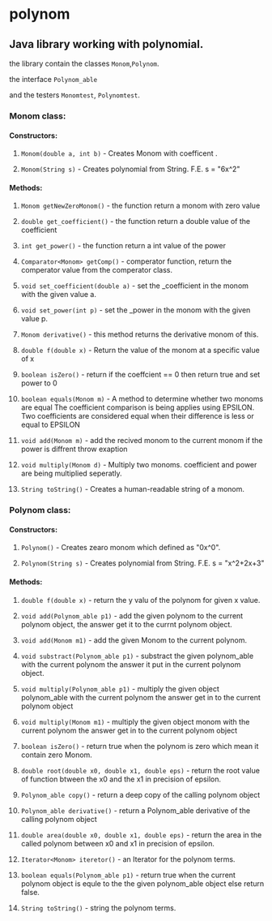 # polynom
## Java library working with polynomial.

  the library contain the classes `Monom`,`Polynom`.

  the interface `Polynom_able`

  and the testers `Monomtest`, `Polynomtest`.

### Monom class:

#### Constructors:

1) `Monom(double a, int b)` - Creates Monom with coefficent .

2) `Monom(String s)` - Creates polynomial from String. F.E. s = "6x^2"

#### Methods:

1) `Monom getNewZeroMonom()` - the function return a monom with zero value
2) `double get_coefficient()` - the function return a double value of the coefficient
3) `int get_power()` - the function return a int value of the power

4) `Comparator<Monom> getComp()` - comperator function, return the comperator value from the comperator class.

5) `void set_coefficient(double a)` - set the _coefficient in the monom with the given value a.

6) `void set_power(int p)` - set the _power in the monom with the given value p.

7) `Monom derivative()` - this method returns the derivative monom of this.

8) `double f(double x)` - Return the value of the monom at a specific value of x

9) `boolean isZero()` - return if the coeffcient == 0 then return true and set power to 0

10) `boolean equals(Monom m)` -   A method to determine whether two monoms are equal The coefficient comparison is being applies using EPSILON. Two coefficients are considered equal when their difference is less or equal to EPSILON

11) `void add(Monom m)` - add the recived monom to the current monom if the power is diffrent throw exaption

12) `void multiply(Monom d)` - Multiply two monoms. coefficient and power are being multiplied seperatly.

13) `String toString()` - Creates a human-readable string of a monom.




### Polynom class:

#### Constructors:

1) `Polynom()` - Creates zearo monom which defined as "0x^0".

2) `Polynom(String s)` - Creates polynomial from String. F.E. s = "x^2+2x+3"

#### Methods:

1) `double f(double x)` - return the y valu of the polynom for given x value.

2) `void add(Polynom_able p1)` - add the given polynom to the current polynom object, the answer get it to the currnt polynom object.

3) `void add(Monom m1)` - add the given Monom to the current polynom.

4) `void substract(Polynom_able p1)` - substract the given polynom_able with the current polynom the answer it put in the current polynom object.

5) `void multiply(Polynom_able p1)` - multiply the given object polynom_able with the current polynom the answer get in to the current polynom object

6) `void multiply(Monom m1)` - multiply the given object monom with the current polynom the answer get in to the current polynom object

7) `boolean isZero()` - return true when the polynom is zero which mean it contain zero Monom.

8) `double root(double x0, double x1, double eps)` - return the root value of function btween the x0 and the x1 in precision of epsilon.

9) `Polynom_able copy()` - return a deep copy of the calling polynom object

10) `Polynom_able derivative()` - return a Polynom_able derivative of the calling polynom object

11) `double area(double x0, double x1, double eps)` - return the area in the called polynom between x0 and x1 in precision of epsilon.

12) `Iterator<Monom> iteretor()` - an Iterator for the polynom terms. 

13) `boolean equals(Polynom_able p1)` - return true when the current polynom object is equle to the the given polynom_able object else return false.


14) `String toString()` - string the polynom terms.


